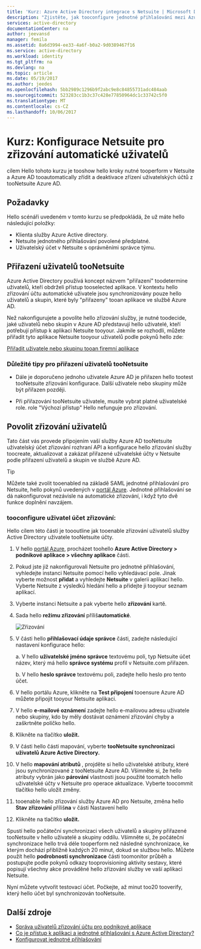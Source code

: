 ```yaml
---
title: 'Kurz: Azure Active Directory integrace s Netsuite | Microsoft Docs'
description: "Zjistěte, jak tooconfigure jednotné přihlašování mezi Azure Active Directory a Netsuite."
services: active-directory
documentationCenter: na
author: jeevansd
manager: femila
ms.assetid: 8a6d3994-ee33-4a6f-b0a2-9d0389467f16
ms.service: active-directory
ms.workload: identity
ms.tgt_pltfrm: na
ms.devlang: na
ms.topic: article
ms.date: 05/19/2017
ms.author: jeedes
ms.openlocfilehash: 5bb2989c1296b9f2abc9e8c84855731adc484aab
ms.sourcegitcommit: 523283cc1b3c37c428e77850964dc1c33742c5f0
ms.translationtype: MT
ms.contentlocale: cs-CZ
ms.lasthandoff: 10/06/2017
---
```

# <a name="tutorial-configuring-netsuite-for-automatic-user-provisioning"></a>Kurz: Konfigurace Netsuite pro zřizování automatické uživatelů

cílem Hello tohoto kurzu je tooshow hello kroky nutné tooperform v Netsuite a Azure AD tooautomatically zřídit a deaktivace zřízení uživatelských účtů z tooNetsuite Azure AD.

## <a name="prerequisites"></a>Požadavky

Hello scénáři uvedeném v tomto kurzu se předpokládá, že už máte hello následující položky:

*   Klienta služby Azure Active directory.
*   Netsuite jednotného přihlašování povolené předplatné.
*   Uživatelský účet v Netsuite s oprávněními správce týmu.

## <a name="assigning-users-toonetsuite"></a>Přiřazení uživatelů tooNetsuite

Azure Active Directory používá koncept názvem "přiřazení" toodetermine uživatelů, kteří obdrželi přístup tooselected aplikace. V kontextu hello zřizování účtu automatické uživatele jsou synchronizovány pouze hello uživatelů a skupin, které byly "přiřazeny" tooan aplikace ve službě Azure AD.

Než nakonfigurujete a povolíte hello zřizování služby, je nutné toodecide, jaké uživatelů nebo skupin v Azure AD představují hello uživatelé, kteří potřebují přístup k aplikaci Netsuite tooyour. Jakmile se rozhodli, můžete přiřadit tyto aplikace Netsuite tooyour uživatelů podle pokynů hello zde:

[Přiřadit uživatele nebo skupinu tooan firemní aplikace](https://docs.microsoft.com/azure/active-directory/active-directory-coreapps-assign-user-azure-portal)

### <a name="important-tips-for-assigning-users-toonetsuite"></a>Důležité tipy pro přiřazení uživatelů tooNetsuite

*   Dále je doporučeno jednoho uživatele Azure AD je přiřazen hello tootest tooNetsuite zřizování konfigurace. Další uživatele nebo skupiny může být přiřazen později.

*   Při přiřazování tooNetsuite uživatele, musíte vybrat platné uživatelské role. role "Výchozí přístup" Hello nefunguje pro zřizování.

## <a name="enable-user-provisioning"></a>Povolit zřizování uživatelů

Tato část vás provede připojením vaší služby Azure AD tooNetsuite uživatelský účet zřizování rozhraní API a konfigurace hello zřizování služby toocreate, aktualizovat a zakázat přiřazené uživatelské účty v Netsuite podle přiřazení uživatelů a skupin ve službě Azure AD.

> [!TIP] 
> Můžete také zvolit tooenabled na základě SAML jednotné přihlašování pro Netsuite, hello pokynů uvedených v [portál Azure](https://portal.azure.com). Jednotné přihlašování se dá nakonfigurovat nezávisle na automatické zřizování, i když tyto dvě funkce doplnění navzájem.

### <a name="tooconfigure-user-account-provisioning"></a>tooconfigure uživatel účet zřizování:

Hello cílem této části je toooutline jak tooenable zřizování uživatelů služby Active Directory uživatele tooNetsuite účty.

1. V hello [portál Azure](https://portal.azure.com), procházet toohello **Azure Active Directory > podnikové aplikace > všechny aplikace** části.

2. Pokud jste již nakonfigurovali Netsuite pro jednotné přihlašování, vyhledejte instanci Netsuite pomocí hello vyhledávací pole. Jinak vyberte možnost **přidat** a vyhledejte **Netsuite** v galerii aplikací hello. Vyberte Netsuite z výsledků hledání hello a přidejte ji tooyour seznam aplikací.

3. Vyberte instanci Netsuite a pak vyberte hello **zřizování** kartě.

4. Sada hello **režimu zřizování** příliš**automatické**. 

    ![Zřizování](./media/active-directory-saas-netsuite-provisioning-tutorial/provisioning.png)

5. V části hello **přihlašovací údaje správce** části, zadejte následující nastavení konfigurace hello:
   
    a. V hello **uživatelské jméno správce** textovému poli, typ Netsuite účet název, který má hello **správce systému** profil v Netsuite.com přiřazen.
   
    b. V hello **heslo správce** textovému poli, zadejte hello heslo pro tento účet.
      
6. V hello portálu Azure, klikněte na **Test připojení** tooensure Azure AD můžete připojit tooyour Netsuite aplikaci.

7. V hello **e-mailové oznámení** zadejte hello e-mailovou adresu uživatele nebo skupiny, kdo by měly dostávat oznámení zřizování chyby a zaškrtněte políčko hello.

8. Klikněte na tlačítko **uložit.**

9. V části hello části mapování, vyberte **tooNetsuite synchronizaci uživatelů Azure Active Directory.**

10. V hello **mapování atributů** , projděte si hello uživatelské atributy, které jsou synchronizované z tooNetsuite Azure AD. Všimněte si, že hello atributy vybrán jako **párování** vlastnosti jsou použité toomatch hello uživatelské účty v Netsuite pro operace aktualizace. Vyberte toocommit tlačítko hello uložit změny.

11. tooenable hello zřizování služby Azure AD pro Netsuite, změna hello **Stav zřizování** příliš**na** v části Nastavení hello

12. Klikněte na tlačítko **uložit.**

Spustí hello počáteční synchronizaci všech uživatelů a skupiny přiřazené tooNetsuite v hello uživatelé a skupiny oddílu. Všimněte si, že počáteční synchronizace hello trvá déle tooperform než následné synchronizace, ke kterým dochází přibližně každých 20 minut, dokud se službou hello. Můžete použít hello **podrobnosti synchronizace** části toomonitor průběh a postupujte podle pokynů odkazy tooprovisioning aktivity sestavy, které popisují všechny akce prováděné hello zřizování služby ve vaší aplikaci Netsuite.

Nyní můžete vytvořit testovací účet. Počkejte, až minut too20 tooverify, který hello účet byl synchronizován tooNetsuite.

## <a name="additional-resources"></a>Další zdroje

* [Správa uživatelů zřizování účtu pro podnikové aplikace](active-directory-saas-tutorial-list.md)
* [Co je přístup k aplikaci a jednotné přihlašování s Azure Active Directory?](active-directory-appssoaccess-whatis.md)
* [Konfigurovat jednotné přihlašování](active-directory-saas-netsuite-tutorial.md)